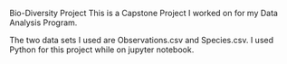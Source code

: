 Bio-Diversity Project
This is a Capstone Project I worked on for my Data Analysis Program.

The two data sets I used are Observations.csv and Species.csv. I used Python for this project while on jupyter notebook.
